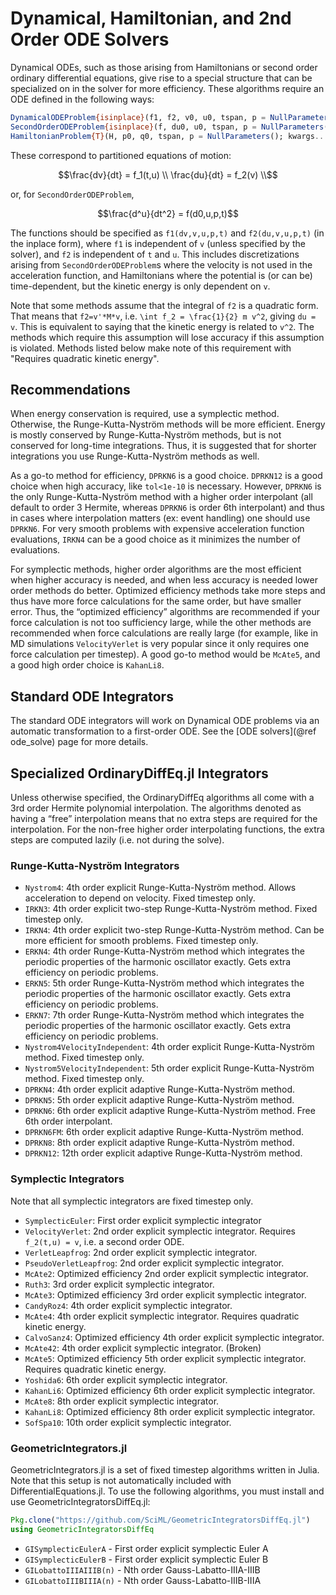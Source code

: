 # Dynamical, Hamiltonian, and 2nd Order ODE Solvers

Dynamical ODEs, such as those arising from Hamiltonians or second
order ordinary differential equations, give rise to a special structure
that can be specialized on in the solver for more efficiency.
These algorithms require an ODE defined in the following ways:

```julia
DynamicalODEProblem{isinplace}(f1, f2, v0, u0, tspan, p = NullParameters(); kwargs...)
SecondOrderODEProblem{isinplace}(f, du0, u0, tspan, p = NullParameters(); kwargs...)
HamiltonianProblem{T}(H, p0, q0, tspan, p = NullParameters(); kwargs...)
```

These correspond to partitioned equations of motion:

```math
\frac{dv}{dt} = f_1(t,u) \\
\frac{du}{dt} = f_2(v) \\
```

or, for `SecondOrderODEProblem`,
```math
\frac{d^u}{dt^2} = f(d0,u,p,t)
```

The functions should be specified as `f1(dv,v,u,p,t)` and `f2(du,v,u,p,t)`
(in the inplace form), where `f1` is independent of `v` (unless
specified by the solver), and `f2` is independent of `t` and `u`. This includes
discretizations arising from `SecondOrderODEProblem`s where the velocity is not
used in the acceleration function, and Hamiltonians where the potential is
(or can be) time-dependent, but the kinetic energy is only dependent on `v`.

Note that some methods assume that the integral of `f2` is a quadratic form. That
means that `f2=v'*M*v`, i.e. ``\int f_2 = \frac{1}{2} m v^2``, giving `du = v`. This is
equivalent to saying that the kinetic energy is related to ``v^2``. The methods
which require this assumption will lose accuracy if this assumption is violated.
Methods listed below make note of this requirement with "Requires quadratic
kinetic energy".

## Recommendations

When energy conservation is required, use a symplectic method. Otherwise, the
Runge-Kutta-Nyström methods will be more efficient. Energy is mostly conserved
by Runge-Kutta-Nyström methods, but is not conserved for long-time integrations.
Thus, it is suggested that for shorter integrations you use Runge-Kutta-Nyström
methods as well.

As a go-to method for efficiency, `DPRKN6` is a good choice. `DPRKN12` is a good
choice when high accuracy, like `tol<1e-10` is necessary. However, `DPRKN6` is
the only Runge-Kutta-Nyström method with a higher order interpolant (all default
to order 3 Hermite, whereas `DPRKN6` is order 6th interpolant) and thus in cases
where interpolation matters (ex: event handling) one should use `DPRKN6`. For
very smooth problems with expensive acceleration function evaluations, `IRKN4`
can be a good choice as it minimizes the number of evaluations.

For symplectic methods, higher order algorithms are the most efficient when higher
accuracy is needed, and when less accuracy is needed lower order methods do better.
Optimized efficiency methods take more steps and thus have more force calculations
for the same order, but have smaller error. Thus, the “optimized efficiency”
algorithms are recommended if your force calculation is not too sufficiency large,
while the other methods are recommended when force calculations are really large
(for example, like in MD simulations `VelocityVerlet` is very popular since it only
requires one force calculation per timestep). A good go-to method would be `McAte5`,
and a good high order choice is `KahanLi8`.

## Standard ODE Integrators

The standard ODE integrators will work on Dynamical ODE problems via an automatic
transformation to a first-order ODE. See the [ODE solvers](@ref ode_solve)
page for more details.

## Specialized OrdinaryDiffEq.jl Integrators

Unless otherwise specified, the OrdinaryDiffEq algorithms all come with a
3rd order Hermite polynomial interpolation. The algorithms denoted as having a
“free” interpolation means that no extra steps are required for the
interpolation. For the non-free higher order interpolating functions, the extra
steps are computed lazily (i.e. not during the solve).

### Runge-Kutta-Nyström Integrators

  - `Nystrom4`: 4th order explicit Runge-Kutta-Nyström method. Allows acceleration
    to depend on velocity. Fixed timestep only.
  - `IRKN3`: 4th order explicit two-step Runge-Kutta-Nyström method. Fixed
    timestep only.
  - `IRKN4`: 4th order explicit two-step Runge-Kutta-Nyström method. Can be more
    efficient for smooth problems. Fixed timestep only.
  - `ERKN4`: 4th order Runge-Kutta-Nyström method which integrates the periodic
    properties of the harmonic oscillator exactly. Gets extra efficiency on periodic
    problems.
  - `ERKN5`: 5th order Runge-Kutta-Nyström method which integrates the periodic
    properties of the harmonic oscillator exactly. Gets extra efficiency on periodic
    problems.
  - `ERKN7`: 7th order Runge-Kutta-Nyström method which integrates the periodic
    properties of the harmonic oscillator exactly. Gets extra efficiency on periodic
    problems.
  - `Nystrom4VelocityIndependent`: 4th order explicit Runge-Kutta-Nyström method.
    Fixed timestep only.
  - `Nystrom5VelocityIndependent`: 5th order explicit Runge-Kutta-Nyström method.
    Fixed timestep only.
  - `DPRKN4`: 4th order explicit adaptive Runge-Kutta-Nyström method.
  - `DPRKN5`: 5th order explicit adaptive Runge-Kutta-Nyström method.
  - `DPRKN6`: 6th order explicit adaptive Runge-Kutta-Nyström method. Free 6th
    order interpolant.
  - `DPRKN6FM`: 6th order explicit adaptive Runge-Kutta-Nyström method.
  - `DPRKN8`: 8th order explicit adaptive Runge-Kutta-Nyström method.
  - `DPRKN12`: 12th order explicit adaptive Runge-Kutta-Nyström method.

### Symplectic Integrators

Note that all symplectic integrators are fixed timestep only.

  - `SymplecticEuler`: First order explicit symplectic integrator
  - `VelocityVerlet`: 2nd order explicit symplectic integrator. Requires `f_2(t,u) = v`, i.e.
    a second order ODE.
  - `VerletLeapfrog`: 2nd order explicit symplectic integrator.
  - `PseudoVerletLeapfrog`: 2nd order explicit symplectic integrator.
  - `McAte2`: Optimized efficiency 2nd order explicit symplectic integrator.
  - `Ruth3`: 3rd order explicit symplectic integrator.
  - `McAte3`: Optimized efficiency 3rd order explicit symplectic integrator.
  - `CandyRoz4`: 4th order explicit symplectic integrator.
  - `McAte4`: 4th order explicit symplectic integrator. Requires quadratic
    kinetic energy.
  - `CalvoSanz4`: Optimized efficiency 4th order explicit symplectic integrator.
  - `McAte42`: 4th order explicit symplectic integrator. (Broken)
  - `McAte5`: Optimized efficiency 5th order explicit symplectic integrator.
    Requires quadratic kinetic energy.
  - `Yoshida6`: 6th order explicit symplectic integrator.
  - `KahanLi6`: Optimized efficiency 6th order explicit symplectic integrator.
  - `McAte8`: 8th order explicit symplectic integrator.
  - `KahanLi8`: Optimized efficiency 8th order explicit symplectic integrator.
  - `SofSpa10`: 10th order explicit symplectic integrator.

### GeometricIntegrators.jl

GeometricIntegrators.jl is a set of fixed timestep algorithms written in Julia.
Note that this setup is not automatically included with DifferentialEquations.jl.
To use the following algorithms, you must install and use
GeometricIntegratorsDiffEq.jl:

```julia
Pkg.clone("https://github.com/SciML/GeometricIntegratorsDiffEq.jl")
using GeometricIntegratorsDiffEq
```

  - `GISymplecticEulerA` - First order explicit symplectic Euler A
  - `GISymplecticEulerB` - First order explicit symplectic Euler B
  - `GILobattoIIIAIIIB(n)` - Nth order Gauss-Labatto-IIIA-IIIB
  - `GILobattoIIIBIIIA(n)` - Nth order Gauss-Labatto-IIIB-IIIA
